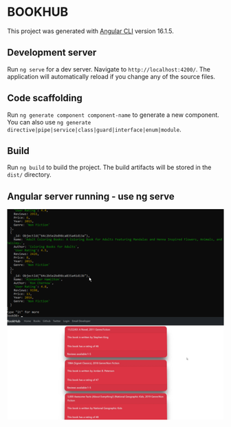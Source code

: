 # BOOKHUB

This project was generated with [Angular CLI](https://github.com/angular/angular-cli) version 16.1.5.

## Development server

Run `ng serve` for a dev server. Navigate to `http://localhost:4200/`. The application will automatically reload if you change any of the source files.

## Code scaffolding

Run `ng generate component component-name` to generate a new component. You can also use `ng generate directive|pipe|service|class|guard|interface|enum|module`.

## Build

Run `ng build` to build the project. The build artifacts will be stored in the `dist/` directory.

## Angular server running - use ng serve
<img align="left" alt="Visual Studio Code"  src="Backend.png" style="padding-right:10px;" />



<br />
<br />


## 
<img align="left" alt="Visual Studio Code"  src="Angular.png" style="padding-right:10px;" />


